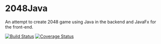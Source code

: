2048Java
========

An attempt to create 2048 game using Java in the backend and JavaFx for the front-end.

[![Build Status](https://travis-ci.org/vichu/2048Java.svg?branch=master)](https://travis-ci.org/vichu/2048Java) [![Coverage Status](https://coveralls.io/repos/vichu/2048Java/badge.png?branch=master)](https://coveralls.io/r/vichu/2048Java?branch=master)
